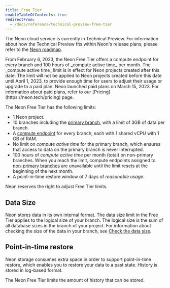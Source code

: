 ```yaml
---
title: Free Tier
enableTableOfContents: true
redirectFrom:
  - /docs/reference/technical-preview-free-tier
---
```


The Neon cloud service is currently in Technical Preview. For information about how the Technical Preview fits within Neon's release plans, please refer to the [Neon roadmap](/docs/reference/roadmap).

<Admonition type="note">
From February 6, 2023, the Neon Free Tier offers a compute endpoint for every branch and 100 hours of _compute active time_ per month. The _compute active time_ limit is in effect for Neon projects created after this date. The limit will not be applied to Neon projects created before this date until April 1, 2023, to provide enough time for users to adjust their usage or upgrade to a paid plan. Neon launched paid plans on March 15, 2023. For information about paid plans, refer to our [Pricing](https://neon.tech/pricing) page.
</Admonition>

The Neon Free Tier has the following limits:

- 1 Neon project.
- 10 branches including the [primary branch](/docs/reference/glossary#primary-branch), with a limit of 3GB of data per branch.
- A [compute endpoint](/docs/reference/glossary#compute-endpoint) for every branch, each with 1 shared vCPU with 1 GB of RAM.
- No limit on _compute active time_ for the primary branch, which ensures that access to data on the primary branch is never interrupted.
- 100 hours of _compute active time_ per month (total) on non-primary branches. When you reach the limit, compute endpoints assigned to [non-primary branches](/docs/reference/glossary#non-primary-branch) are unavailable until the limit resets at the beginning of the next month.
- A point-in-time restore window of 7 days of _reasonable usage_.

Neon reserves the right to adjust Free Tier limits.

## Data Size

Neon stores data in its own internal format. The data size limit in the Free Tier applies to the logical size of your branch. The logical size is the sum of all database sizes in the branch of your project. For information about checking the size of the data in your branch, see [Check the data size](/docs/manage/branches#check-the-data-size).

<a id="#point-in-time-reset/"></a>

## Point-in-time restore

Neon storage consumes extra space in order to support point-in-time restore, which enables you to restore your data to a past state. History is stored in log-based format.

The Neon Free Tier limits the amount of history that can be stored.
